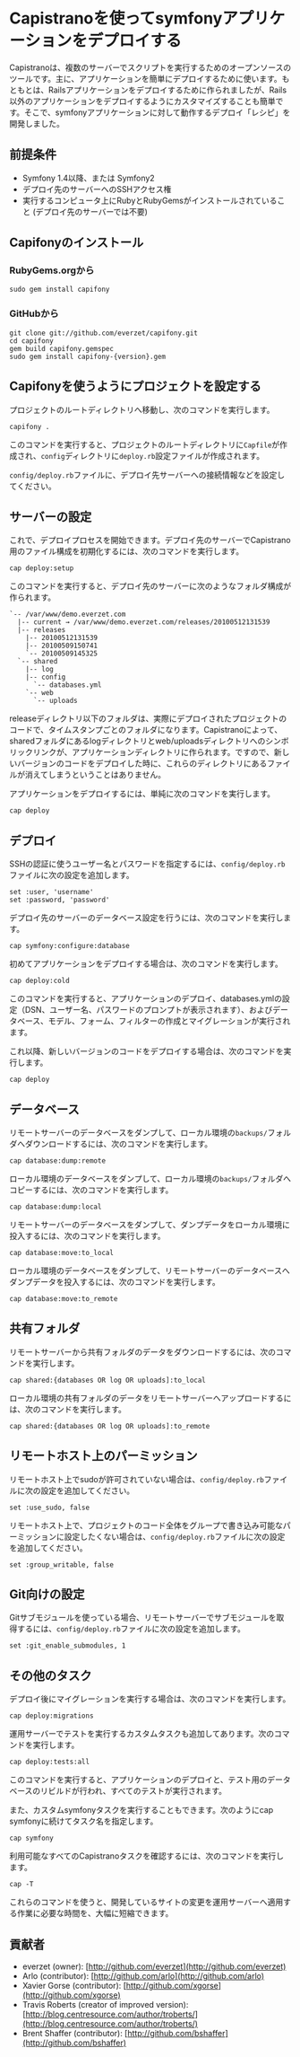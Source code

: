 Capistranoを使ってsymfonyアプリケーションをデプロイする
=======================================================

Capistranoは、複数のサーバーでスクリプトを実行するためのオープンソースのツールです。主に、アプリケーションを簡単にデプロイするために使います。もともとは、Railsアプリケーションをデプロイするために作られましたが、Rails以外のアプリケーションをデプロイするようにカスタマイズすることも簡単です。そこで、symfonyアプリケーションに対して動作するデプロイ「レシピ」を開発しました。

## 前提条件 ##

- Symfony 1.4以降、または Symfony2
- デプロイ先のサーバーへのSSHアクセス権
- 実行するコンピュータ上にRubyとRubyGemsがインストールされていること (デプロイ先のサーバーでは不要)

## Capifonyのインストール ##

### RubyGems.orgから ###

	sudo gem install capifony

### GitHubから ###

	git clone git://github.com/everzet/capifony.git
	cd capifony
	gem build capifony.gemspec
	sudo gem install capifony-{version}.gem

## Capifonyを使うようにプロジェクトを設定する ##

プロジェクトのルートディレクトリへ移動し、次のコマンドを実行します。

	capifony .

このコマンドを実行すると、プロジェクトのルートディレクトリに`Capfile`が作成され、`config`ディレクトリに`deploy.rb`設定ファイルが作成されます。

`config/deploy.rb`ファイルに、デプロイ先サーバーへの接続情報などを設定してください。

## サーバーの設定 ##

これで、デプロイプロセスを開始できます。デプロイ先のサーバーでCapistrano用のファイル構成を初期化するには、次のコマンドを実行します。

	cap deploy:setup

このコマンドを実行すると、デプロイ先のサーバーに次のようなフォルダ構成が作られます。

	`-- /var/www/demo.everzet.com
	  |-- current → /var/www/demo.everzet.com/releases/20100512131539
	  |-- releases
	    |-- 20100512131539
	    |-- 20100509150741
	    `-- 20100509145325
	  `-- shared
	    |-- log
	    |-- config
	      `-- databases.yml
	    `-- web
	      `-- uploads

releaseディレクトリ以下のフォルダは、実際にデプロイされたプロジェクトのコードで、タイムスタンプごとのフォルダになります。Capistranoによって、sharedフォルダにあるlogディレクトリとweb/uploadsディレクトリへのシンボリックリンクが、アプリケーションディレクトリに作られます。ですので、新しいバージョンのコードをデプロイした時に、これらのディレクトリにあるファイルが消えてしまうということはありません。

アプリケーションをデプロイするには、単純に次のコマンドを実行します。

	cap deploy

## デプロイ ##

SSHの認証に使うユーザー名とパスワードを指定するには、`config/deploy.rb`ファイルに次の設定を追加します。

    set :user, 'username'
    set :password, 'password'

デプロイ先のサーバーのデータベース設定を行うには、次のコマンドを実行します。

	cap symfony:configure:database

初めてアプリケーションをデプロイする場合は、次のコマンドを実行します。

	cap deploy:cold

このコマンドを実行すると、アプリケーションのデプロイ、databases.ymlの設定（DSN、ユーザー名、パスワードのプロンプトが表示されます）、およびデータベース、モデル、フォーム、フィルターの作成とマイグレーションが実行されます。

これ以降、新しいバージョンのコードをデプロイする場合は、次のコマンドを実行します。

	cap deploy

## データベース ##

リモートサーバーのデータベースをダンプして、ローカル環境の`backups/`フォルダへダウンロードするには、次のコマンドを実行します。

	cap database:dump:remote

ローカル環境のデータベースをダンプして、ローカル環境の`backups/`フォルダへコピーするには、次のコマンドを実行します。

	cap database:dump:local

リモートサーバーのデータベースをダンプして、ダンプデータをローカル環境に投入するには、次のコマンドを実行します。

	cap database:move:to_local

ローカル環境のデータベースをダンプして、リモートサーバーのデータベースへダンプデータを投入するには、次のコマンドを実行します。

	cap database:move:to_remote

## 共有フォルダ ##

リモートサーバーから共有フォルダのデータをダウンロードするには、次のコマンドを実行します。

	cap shared:{databases OR log OR uploads]:to_local

ローカル環境の共有フォルダのデータをリモートサーバーへアップロードするには、次のコマンドを実行します。

	cap shared:{databases OR log OR uploads]:to_remote

## リモートホスト上のパーミッション ##

リモートホスト上でsudoが許可されていない場合は、`config/deploy.rb`ファイルに次の設定を追加してください。

    set :use_sudo, false

リモートホスト上で、プロジェクトのコード全体をグループで書き込み可能なパーミッションに設定したくない場合は、`config/deploy.rb`ファイルに次の設定を追加してください。

    set :group_writable, false

## Git向けの設定 ##

Gitサブモジュールを使っている場合、リモートサーバーでサブモジュールを取得するには、`config/deploy.rb`ファイルに次の設定を追加します。

    set :git_enable_submodules, 1

## その他のタスク ##

デプロイ後にマイグレーションを実行する場合は、次のコマンドを実行します。

	cap deploy:migrations

運用サーバーでテストを実行するカスタムタスクも追加してあります。次のコマンドを実行します。

	cap deploy:tests:all

このコマンドを実行すると、アプリケーションのデプロイと、テスト用のデータベースのリビルドが行われ、すべてのテストが実行されます。

また、カスタムsymfonyタスクを実行することもできます。次のようにcap symfonyに続けてタスク名を指定します。

	cap symfony

利用可能なすべてのCapistranoタスクを確認するには、次のコマンドを実行します。

	cap -T

これらのコマンドを使うと、開発しているサイトの変更を運用サーバーへ適用する作業に必要な時間を、大幅に短縮できます。

## 貢献者 ##

* everzet (owner): [http://github.com/everzet](http://github.com/everzet)
* Arlo (contributor): [http://github.com/arlo](http://github.com/arlo)
* Xavier Gorse (contributor): [http://github.com/xgorse](http://github.com/xgorse)
* Travis Roberts (creator of improved version): [http://blog.centresource.com/author/troberts/](http://blog.centresource.com/author/troberts/)
* Brent Shaffer (contributor): [http://github.com/bshaffer](http://github.com/bshaffer)
